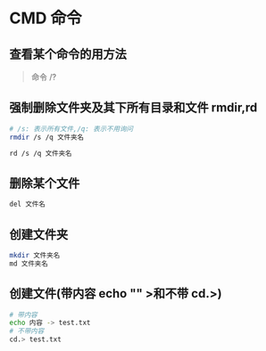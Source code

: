 # CMD 命令

## 查看某个命令的用方法

> 命令 /?

## 强制删除文件夹及其下所有目录和文件 rmdir,rd

```bash
# /s: 表示所有文件,/q: 表示不用询问
rmdir /s /q 文件夹名

rd /s /q 文件夹名
```

## 删除某个文件

```bash
del 文件名
```

## 创建文件夹

```bash
mkdir 文件夹名
md 文件夹名
```

## 创建文件(带内容 echo "" >和不带 cd.>)

```bash
# 带内容
echo 内容 -> test.txt
# 不带内容
cd.> test.txt
```
